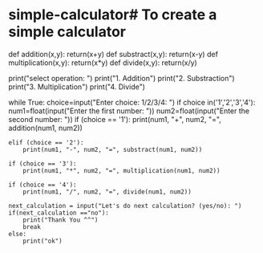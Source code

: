# simple-calculator# To create a simple calculator #
def addition(x,y):
    return(x+y)
def substract(x,y):
    return(x-y)
def multiplication(x,y):
    return(x*y)
def divide(x,y):
    return(x/y)

print("select operation: ")
print("1. Addition")
print("2. Substraction")
print("3. Multiplication")
print("4. Divide")

while True:
    choice=input("Enter choice: 1/2/3/4: ")
    if choice in('1','2','3','4'):
        num1=float(input("Enter the first number: "))
        num2=float(input("Enter the second number: "))
    if (choice == '1'):
        print(num1, "+", num2, "=", addition(num1, num2))

    elif (choice == '2'):
        print(num1, "-", num2, "=", substract(num1, num2))

    if (choice == '3'):
        print(num1, "*", num2, "=", multiplication(num1, num2)) 

    if (choice == '4'):
        print(num1, "/", num2, "=", divide(num1, num2))

    next_calculation = input("Let's do next calculation? (yes/no): ")
    if(next_calculation =="no"):
        print("Thank You ^^")
        break
    else:
        print("ok")
